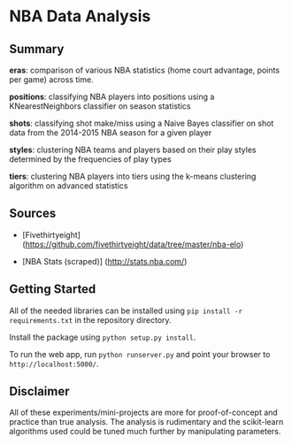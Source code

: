 NBA Data Analysis
===============

Summary
-------------------
**eras**: comparison of various NBA statistics (home court advantage, points per game) across time.

**positions**: classifying NBA players into positions using a KNearestNeighbors classifier on season statistics

**shots**: classifying shot make/miss using a Naive Bayes classifier on shot data from the 2014-2015 NBA season for a given player

**styles**: clustering NBA teams and players based on their play styles determined by the frequencies of play types

**tiers**: clustering NBA players into tiers using the k-means clustering algorithm on advanced statistics


Sources
-------------------
* [Fivethirtyeight] (https://github.com/fivethirtyeight/data/tree/master/nba-elo)

* [NBA Stats (scraped)] (http://stats.nba.com/)


Getting Started
-------------------
All of the needed libraries can be installed using `pip install -r requirements.txt` in the repository directory.

Install the package using `python setup.py install`.

To run the web app, run `python runserver.py` and point your browser to `http://localhost:5000/`.


Disclaimer
-------------------
All of these experiments/mini-projects are more for proof-of-concept and practice than true analysis. The analysis is rudimentary and the scikit-learn algorithms used could be tuned much further by manipulating parameters.
